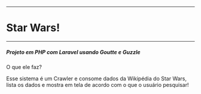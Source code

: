 <hr>
<h1>Star Wars!</h1>
<hr>
<h5>Projeto em PHP com Laravel usando Goutte e Guzzle</h5>
<p>O que ele faz?</p>
<p>Esse sistema é um Crawler e consome dados da Wikipédia do Star Wars, lista os dados e mostra em tela de acordo com o que o usuário pesquisar!</p>

